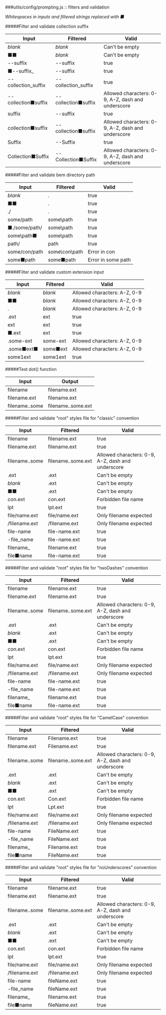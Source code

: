###utils/config/prompting.js :: filters and validation

_Whitespaces in inputs and filtered strings replaced with ■_

#####Filter and validate collection suffix

Input | Filtered | Valid
----- | -------- | -----
_blank_ | _blank_ | Can't be empty
■■ | _blank_ | Can't be empty
--suffix | --suffix | true
■--suffix_ | --suffix | true
--collection_suffix | --collection_suffix | true
--collection■suffix | --collection■suffix | Allowed characters: 0-9, A-Z, dash and underscore
suffix | --suffix | true
collection■suffix | --collection■suffix | Allowed characters: 0-9, A-Z, dash and underscore
Suffix | --Suffix | true
Collection■Suffix | --Collection■Suffix | Allowed characters: 0-9, A-Z, dash and underscore
#####Filter and validate bem directory path

Input | Filtered | Valid
----- | -------- | -----
_blank_ | . | true
■■ | . | true
./ | . | true
some/path | some\path | true
■./some/path/ | some\path | true
some\path■ | some\path | true
path/ | path | true
some/con/path | some\con\path | Error in con
some■path | some■path | Error in some path
#####Filter and validate custom extension input

Input | Filtered | Valid
----- | -------- | -----
_blank_ | _blank_ | Allowed characters: A-Z, 0-9
■■ | _blank_ | Allowed characters: A-Z, 0-9
. | _blank_ | Allowed characters: A-Z, 0-9
.ext | ext | true
ext | ext | true
■.ext | ext | true
.some-ext | some-ext | Allowed characters: A-Z, 0-9
.some■ext■ | some■ext | Allowed characters: A-Z, 0-9
some1ext | some1ext | true
#####Test dot() function

Input | Output
----- | ------
filename | filename.ext
filename.ext | filename.ext
filename..some | filename..some.ext
#####Filter and validate "root" styles file for "classic" convention

Input | Filtered | Valid
----- | -------- | -----
filename | filename.ext | true
filename.ext | filename.ext | true
filename..some | filename..some.ext | Allowed characters: 0-9, A-Z, dash and underscore
.ext | .ext | Can't be empty
_blank_ | .ext | Can't be empty
■■ | .ext | Can't be empty
con.ext | con.ext | Forbidden file name
lpt | lpt.ext | true
file/name.ext | file/name.ext | Only filename expected
/filename.ext | /filename.ext | Only filename expected
file-name | file-name.ext | true
-file_name | file-name.ext | true
filename_ | filename.ext | true
file■name | file-name.ext | true
#####Filter and validate "root" styles file for "twoDashes" convention

Input | Filtered | Valid
----- | -------- | -----
filename | filename.ext | true
filename.ext | filename.ext | true
filename..some | filename..some.ext | Allowed characters: 0-9, A-Z, dash and underscore
.ext | .ext | Can't be empty
_blank_ | .ext | Can't be empty
■■ | .ext | Can't be empty
con.ext | con.ext | Forbidden file name
lpt | lpt.ext | true
file/name.ext | file/name.ext | Only filename expected
/filename.ext | /filename.ext | Only filename expected
file-name | file-name.ext | true
-file_name | file-name.ext | true
filename_ | filename.ext | true
file■name | file-name.ext | true
#####Filter and validate "root" styles file for "CamelCase" convention

Input | Filtered | Valid
----- | -------- | -----
filename | Filename.ext | true
filename.ext | Filename.ext | true
filename..some | filename..some.ext | Allowed characters: 0-9, A-Z, dash and underscore
.ext | .ext | Can't be empty
_blank_ | .ext | Can't be empty
■■ | .ext | Can't be empty
con.ext | Con.ext | Forbidden file name
lpt | Lpt.ext | true
file/name.ext | file/name.ext | Only filename expected
/filename.ext | /filename.ext | Only filename expected
file-name | FileName.ext | true
-file_name | FileName.ext | true
filename_ | Filename.ext | true
file■name | FileName.ext | true
#####Filter and validate "root" styles file for "noUnderscores" convention

Input | Filtered | Valid
----- | -------- | -----
filename | filename.ext | true
filename.ext | filename.ext | true
filename..some | filename..some.ext | Allowed characters: 0-9, A-Z, dash and underscore
.ext | .ext | Can't be empty
_blank_ | .ext | Can't be empty
■■ | .ext | Can't be empty
con.ext | con.ext | Forbidden file name
lpt | lpt.ext | true
file/name.ext | file/name.ext | Only filename expected
/filename.ext | /filename.ext | Only filename expected
file-name | fileName.ext | true
-file_name | fileName.ext | true
filename_ | filename.ext | true
file■name | fileName.ext | true
